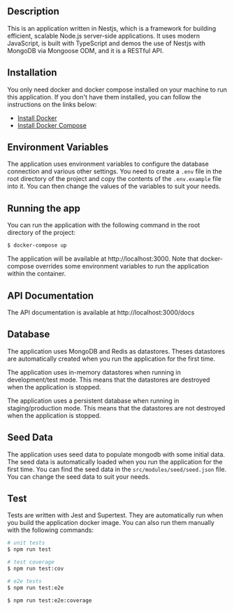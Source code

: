 ## Description

This is an application written in Nestjs, which is a framework for building efficient, scalable Node.js server-side applications. It uses modern JavaScript, is built with TypeScript and demos the use of Nestjs with MongoDB via Mongoose ODM, and it is a RESTful API.

## Installation

You only need docker and docker compose installed on your machine to run this application. If you don't have them installed, you can follow the instructions on the links below:

- [Install Docker](https://docs.docker.com/get-docker/)
- [Install Docker Compose](https://docs.docker.com/compose/install/)

## Environment Variables

The application uses environment variables to configure the database connection and various other settings. You need to create a `.env` file in the root directory of the project and copy the contents of the `.env.example` file into it. You can then change the values of the variables to suit your needs.

## Running the app

You can run the application with the following command in the root directory of the project:

```bash
$ docker-compose up
```

The application will be available at http://localhost:3000. 
Note that docker-compose overrides some environment variables to run the application within the container.

## API Documentation

The API documentation is available at http://localhost:3000/docs

## Database

The application uses MongoDB and Redis as datastores. Theses datastores are automatically created when you run the application for the first time.

The application uses in-memory datastores when running in development/test mode. This means that the datastores are destroyed when the application is stopped.

The application uses a persistent database when running in staging/production mode. This means that the datastores are not destroyed when the application is stopped.

## Seed Data

The application uses seed data to populate mongodb with some initial data. The seed data is automatically loaded when you run the application for the first time.
You can find the seed data in the `src/modules/seed/seed.json` file. You can change the seed data to suit your needs.

## Test

Tests are written with Jest and Supertest. They are automatically run when you build the application docker image. You can also run them manually with the following commands:

```bash
# unit tests
$ npm run test

# test coverage
$ npm run test:cov

# e2e tests
$ npm run test:e2e

$ npm run test:e2e:coverage
```
